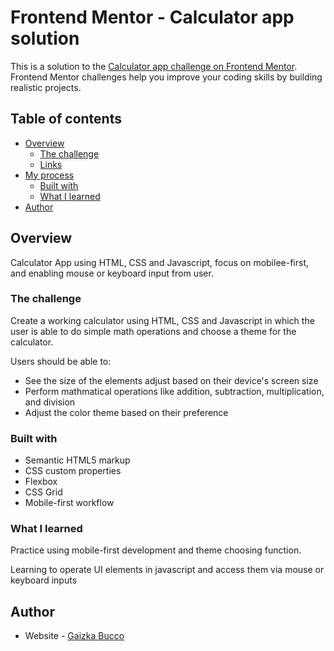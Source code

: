 # Frontend Mentor - Calculator app solution

This is a solution to the [Calculator app challenge on Frontend Mentor](https://www.frontendmentor.io/challenges/calculator-app-9lteq5N29). Frontend Mentor challenges help you improve your coding skills by building realistic projects. 

## Table of contents

- [Overview](#overview)
  - [The challenge](#the-challenge)
  - [Links](#links)
- [My process](#my-process)
  - [Built with](#built-with)
  - [What I learned](#what-i-learned)
- [Author](#author)

## Overview

Calculator App using HTML, CSS and Javascript, focus on mobilee-first, and enabling mouse or keyboard input from user.

### The challenge

Create a working calculator using HTML, CSS and Javascript in which the user is able to do simple math operations and choose a theme for the calculator.

Users should be able to:

- See the size of the elements adjust based on their device's screen size
- Perform mathmatical operations like addition, subtraction, multiplication, and division
- Adjust the color theme based on their preference


### Built with

- Semantic HTML5 markup
- CSS custom properties
- Flexbox
- CSS Grid
- Mobile-first workflow

### What I learned

Practice using mobile-first development and theme choosing function.

Learning to operate UI elements in javascript and access them via mouse or keyboard inputs


## Author

- Website - [Gaizka Bucco](https://github.com/GaizkaBucco)

